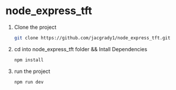 # node_express_tft

1. Clone the project
   ```sh
   git clone https://github.com/jacgrady1/node_express_tft.git 
    ```
2. cd into node_express_tft folder && Intall Dependencies

    ```sh
   npm install
    ```
    
3. run the project
   ```sh
   npm run dev
    ```
